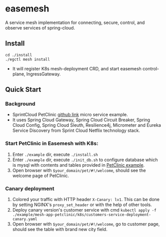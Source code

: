 # easemesh
A service mesh implementation for connecting, secure, control, and observe services of spring-cloud.

## Install 
```
cd ./install
./egctl mesh install
```
* It will register K8s mesh-deployment CRD, and start easemesh control-plane, IngressGateway. 

## Quick Start
### Background
* SprintCloud PetClinic  [github link](https://github.com/spring-petclinic/spring-petclinic-cloud) micro service example.
* It uses Spring Cloud Gateway, Spring Cloud Circuit Breaker, Spring Cloud Config, Spring Cloud Sleuth, Resilience4j, Micrometer and Eureka Service Discovery from Sprint Cloud Netflix technology stack.

### Start PetClinic in Easemesh with K8s:
1. Enter `./example` dir, execute `./install.sh `
2. Enter `./example` dir, execute `./init_db.sh` to configure database which is mysql with contents and tables provided in [PetClinic example](https://github.com/spring-projects/spring-petclinic/tree/main/src/main/resources/db/mysql).
3. Open browser with `$your_domain/pet/#!/welcome`, should see the welcome page of PetClinic. 

### Canary deployment
1. Colored your traffic with HTTP header `X-Canary: lv1`. This can be done by setting NGINX's `proxy_set_header` or with the help of other tools.
2. Deploy canary version's customer service with cmd `kubectl apply -f  ./example/mesh-app-petclinic/k8s/customers-service-deployment-canary.yaml`
3. Open browser with `$your_domain/pet/#!/welcome`, go to customer page, should see the table with brand new city field. 
